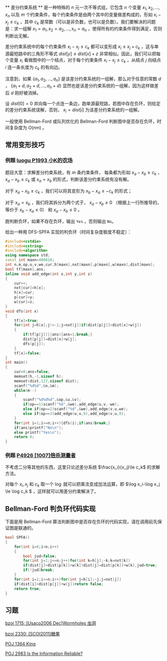 ** 差分约束系统 ** 是一种特殊的 $n$ 元一次不等式组，它包含 $n$ 个变量 $x_1,x_2,...,x_n$ 以及 $m$ 个约束条件，每个约束条件是由两个其中的变量做差构成的，形如 $x_i-x_j\le c_k$ ，其中 $c_k$ 是常数（可以是非负数，也可以是负数）。我们要解决的问题是：求一组解 $x_1=a_1,x_2=a_2,...,x_n=a_n$ ，使得所有的约束条件得到满足，否则判断出无解。

差分约束系统中的每个约束条件 $x_i-x_j\le c_k$ 都可以变形成 $x_i\le x_j+c_k$ ，这与单源最短路中的三角形不等式 $dist[y]\le dist[x]+z$ 非常相似。因此，我们可以把每个变量 $x_i$ 看做图中的一个结点，对于每个约束条件 $x_i-x_j\le c_k$ ，从结点 $j$ 向结点 $i$ 连一条长度为 $c_k$ 的有向边。 

注意到，如果 $\{a_1,a_2,...,a_n\}$ 是该差分约束系统的一组解，那么对于任意的常数 $d$ ， $\{a_1+d,a_2+d,...,a_n+d\}$ 显然也是该差分约束系统的一组解，因为这样做差后 $d$ 刚好被消掉。

设 $dist[0]=0$ 并向每一个点连一条边，跑单源最短路，若图中存在负环，则给定的差分约束系统误解，否则， $x_i=dist[i]$ 为该差分约束系统的一组解。

一般使用 Bellman-Ford 或队列优化的 Bellman-Ford 判断图中是否存在负环，时间复杂度为 $O(nm)$ 。 

## 常用变形技巧

### 例题 [ luogu P1993 小K的农场 ](https://www.luogu.org/problemnew/show/P1993)

题目大意：求解差分约束系统，有 $m$ 条约束条件， 每条都为形如 $x_a-x_b\ge c_k$ ， $x_a-x_b\le c_k$ 或 $x_a=x_b$ 的形式，判断该差分约束系统有没有解。

对于 $x_a-x_b\ge c_k$ ，我们可以将其变形为 $x_b-x_a\le -c_k$ 的形式；

对于 $x_a=x_b$ ，我们将其拆分为两个式子， $x_a-x_b\ge 0$ （根据上一行所推导的，等价于 $x_b-x_a\le 0$） 和 $x_a-x_b\le 0$ 。

跑判断负环，如果不存在负环，输出 ```Yes``` ，否则输出 ```No```。

给出一种用 DFS-SPFA 实现的判负环（时间复杂度极度不稳定）：

```cpp
#include<cstdio>
#include<cstring>
#include<algorithm>
using namespace std;
const int maxn=400010;
int n,m,op,u,v,we,cur,h[maxn],nxt[maxn],p[maxn],w[maxn],dist[maxn];
bool tf[maxn],ans;
inline void add_edge(int x,int y,int z)
{
    cur++;
    nxt[cur]=h[x];
    h[x]=cur;
    p[cur]=y;
    w[cur]=z;
}
void dfs(int x)
{
    tf[x]=true;
    for(int j=h[x];j!=-1;j=nxt[j])if(dist[p[j]]>dist[x]+w[j])
    {
        if(tf[p[j]]||ans){ans=1;break;}
        dist[p[j]]=dist[x]+w[j];
        dfs(p[j]);
    }
    tf[x]=false;
}
int main()
{
    cur=0;ans=false;
    memset(h,-1,sizeof h);
    memset(dist,127,sizeof dist);
    scanf("%d%d",&n,&m);
    while(m--)
    {
        scanf("%d%d%d",&op,&u,&v);
        if(op==1)scanf("%d",&we),add_edge(u,v,-we);
        else if(op==2)scanf("%d",&we),add_edge(v,u,we);
        else if(op==3)add_edge(u,v,0),add_edge(v,u,0);
    }
    for(int i=1;i<=n;i++){dfs(i);if(ans)break;}
    if(ans)printf("No\n");
    else printf("Yes\n");
    return 0;
}
```

### 例题 [P4926 [1007]倍杀测量者](https://www.luogu.org/problemnew/show/P4926)

不考虑二分等其他的东西，这里只论述差分系统 $\frac{x_i}{x_j}\le c_k$  的求解方法。

对每个 $x_i,x_j$ 和 $c_k$ 取一个 $\log$ 就可以把乘法变成加法运算，即 $\log x_i-\log x_j \le \log c_k $  ，这样就可以用差分约束解决了。

## Bellman-Ford 判负环代码实现

下面是用 Bellman-Ford 算法判断图中是否存在负环的代码实现，请在调用前先保证图是联通的。

```cpp
bool SPFA()
{
	for(int i=0;i<n;i++)
	{
		bool jud=false;
		for(int j=1;j<=n;j++)for(int k=h[j];~k;k=nxt[k])
		if(dist[j]>dist[p[k]]+w[k])dist[j]=dist[p[k]]+w[k],jud=true;
		if(!jud)break;
	}
	for(int i=1;i<=n;i++)for(int j=h[i];~j;j=nxt[j])
	if(dist[i]>dist[p[j]]+w[j])return false;
	return true;
}
``` 

## 习题

[ bzoj 1715: \[Usaco2006 Dec\]Wormholes 虫洞 ](https://www.lydsy.com/JudgeOnline/problem.php?id=1715) 

[ bzoj 2330: \[SCOI2011\]糖果 ](https://www.lydsy.com/JudgeOnline/problem.php?id=2330)

[ POJ 1364 King ](http://poj.org/problem?id=1364)

[ POJ 2983 Is the Information Reliable? ](http://poj.org/problem?id=2983)
